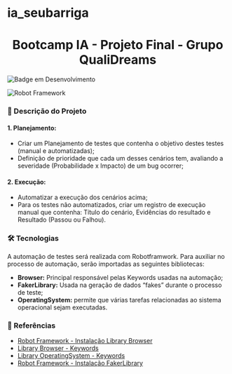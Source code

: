 # ia_seubarriga
<h1 align="center"> Bootcamp IA - Projeto Final - Grupo QualiDreams</h1>


![Badge em Desenvolvimento](http://img.shields.io/static/v1?label=STATUS&message=EM%20DESENVOLVIMENTO&color=GREEN&style=for-the-badge)

![Robot Framework](https://img.shields.io/badge/Robot%20Framework-000000?style=for-the-badge&logo=robot-framework&logoColor=white)


### 📝 Descrição do Projeto ###

#### 1.	Planejamento: ####
*	Criar um Planejamento de testes que contenha o objetivo destes testes (manual e automatizadas);
*	Definição de prioridade que cada um desses cenários tem, avaliando a severidade (Probabilidade x Impacto) de um bug ocorrer;

#### 2.	Execução: ####
*	Automatizar a execução dos cenários acima;
*	Para os testes não automatizados, criar um registro de execução manual que contenha: Título do cenário, Evidências do resultado e Resultado (Passou ou Falhou).


### 🛠️ Tecnologias ###
A automação de testes será realizada com Robotframwork. Para auxiliar no processo de automação, serão importadas as seguintes bibliotecas: 

*	**Browser:** Principal responsável pelas Keywords usadas na automação;
*	**FakerLibrary:** Usada na geração de dados “fakes” durante o processo de teste;
*	**OperatingSystem:** permite que várias tarefas relacionadas ao sistema operacional sejam executadas. 


### 🔗 Referências ###
* [Robot Framework - Instalação Library Browser](https://github.com/MarketSquare/robotframework-browser)
* [Library Browser - Keywords](https://marketsquare.github.io/robotframework-browser/Browser.html)
* [Library OperatingSystem - Keywords](https://robotframework.org/robotframework/latest/libraries/OperatingSystem.html)
* [Robot Framework - Instalação FakerLibrary](https://pypi.org/project/robotframework-faker)



